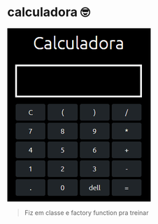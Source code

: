 # calculadora :nerd_face:

![calculadora](Calculadora.gif)
> Fiz em classe e factory function pra treinar
